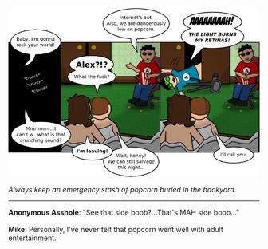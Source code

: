 <!--
.. title: Split-her Cell
.. slug: split-her-cell
.. date: 2011/07/11 00:00:00
.. tags: 
.. link: 
.. description: 
-->

<a href='split-her-cell.html' title='View comments'>
<img class='comic' src='../assets/comics/20110711.jpg' />
</a>

<em>Always keep an emergency stash of popcorn buried in the backyard.</em>

<!-- TEASER_END -->
<hr />

<div class='comments'>
<b>Anonymous Asshole</b>: "See that side boob?...That's MAH side boob..."<br /><br />
<b>Mike</b>: Personally, I've never felt that popcorn went well with adult entertainment.<br /><br />
</div>

